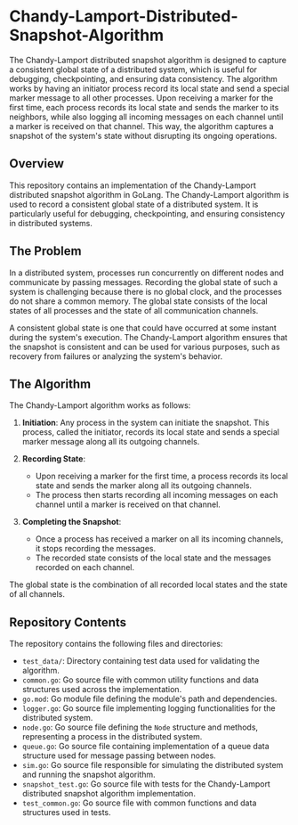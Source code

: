 # Chandy-Lamport-Distributed-Snapshot-Algorithm
The Chandy-Lamport distributed snapshot algorithm is designed to capture a consistent global state of a distributed system, which is useful for debugging, checkpointing, and ensuring data consistency. The algorithm works by having an initiator process record its local state and send a special marker message to all other processes. Upon receiving a marker for the first time, each process records its local state and sends the marker to its neighbors, while also logging all incoming messages on each channel until a marker is received on that channel. This way, the algorithm captures a snapshot of the system's state without disrupting its ongoing operations.

## Overview

This repository contains an implementation of the Chandy-Lamport distributed snapshot algorithm in GoLang. The Chandy-Lamport algorithm is used to record a consistent global state of a distributed system. It is particularly useful for debugging, checkpointing, and ensuring consistency in distributed systems.

## The Problem

In a distributed system, processes run concurrently on different nodes and communicate by passing messages. Recording the global state of such a system is challenging because there is no global clock, and the processes do not share a common memory. The global state consists of the local states of all processes and the state of all communication channels.

A consistent global state is one that could have occurred at some instant during the system's execution. The Chandy-Lamport algorithm ensures that the snapshot is consistent and can be used for various purposes, such as recovery from failures or analyzing the system's behavior.

## The Algorithm

The Chandy-Lamport algorithm works as follows:

1. **Initiation**: Any process in the system can initiate the snapshot. This process, called the initiator, records its local state and sends a special marker message along all its outgoing channels.

2. **Recording State**:
    - Upon receiving a marker for the first time, a process records its local state and sends the marker along all its outgoing channels.
    - The process then starts recording all incoming messages on each channel until a marker is received on that channel.

3. **Completing the Snapshot**:
    - Once a process has received a marker on all its incoming channels, it stops recording the messages.
    - The recorded state consists of the local state and the messages recorded on each channel.

The global state is the combination of all recorded local states and the state of all channels.

## Repository Contents

The repository contains the following files and directories:

- `test_data/`: Directory containing test data used for validating the algorithm.
- `common.go`: Go source file with common utility functions and data structures used across the implementation.
- `go.mod`: Go module file defining the module's path and dependencies.
- `logger.go`: Go source file implementing logging functionalities for the distributed system.
- `node.go`: Go source file defining the `Node` structure and methods, representing a process in the distributed system.
- `queue.go`: Go source file containing implementation of a queue data structure used for message passing between nodes.
- `sim.go`: Go source file responsible for simulating the distributed system and running the snapshot algorithm.
- `snapshot_test.go`: Go source file with tests for the Chandy-Lamport distributed snapshot algorithm implementation.
- `test_common.go`: Go source file with common functions and data structures used in tests.

